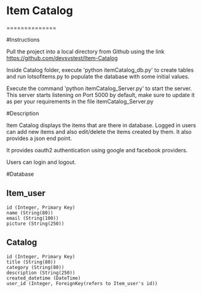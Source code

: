 Item Catalog
==============
==============


#Instructions


Pull the project into a local directory from Github using the
link https://github.com/devsvstest/Item-Catalog

Inside Catalog folder, execute 'python itemCatalog_db.py' to create tables 
and run lotsofitems.py to populate the database with some initial values.

Execute the command 'python itemCatalog_Server.py' to start the server. 
This server starts listening on Port 5000 by default, make sure to update it 
as per your requirements in the file itemCatalog_Server.py


#Description

Item Catalog displays the items that are there in database.
Logged in users can add new items and also edit/delete the items created by them.
It also provides a json end point. 

It provides oauth2 authentication using google and facebook providers.

Users can login and logout.


#Database

Item_user
---------
    id (Integer, Primary Key)
    name (String(80))
    email (String(100))
    picture (String(250))

Catalog
--------
    id (Integer, Primary Key)
    title (String(80))
    category (String(80))
    description (String(250))
    created_datetime (DateTime)
    user_id (Integer, ForeignKey(refers to Item_user's id))

